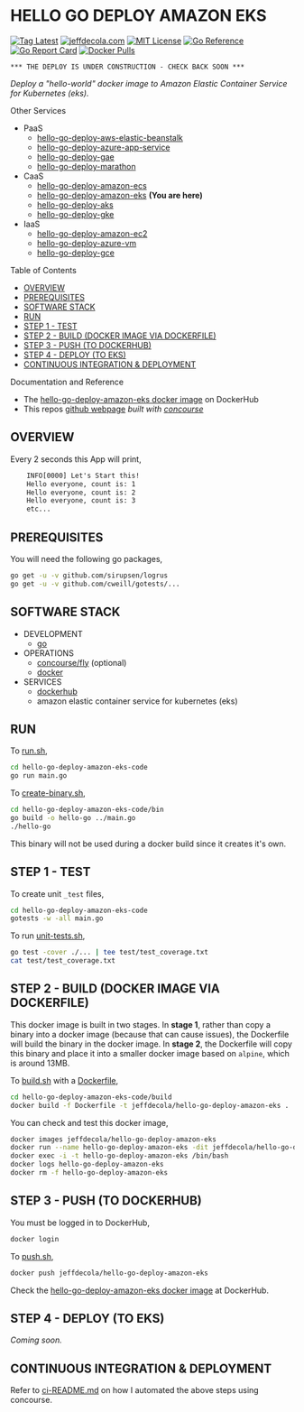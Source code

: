 # HELLO GO DEPLOY AMAZON EKS

[![Tag Latest](https://img.shields.io/github/v/tag/jeffdecola/hello-go-deploy-amazon-eks)](https://github.com/JeffDeCola/hello-go-deploy-amazon-eks/tags)
[![jeffdecola.com](https://img.shields.io/badge/website-jeffdecola.com-blue)](https://jeffdecola.com)
[![MIT License](https://img.shields.io/:license-mit-blue.svg)](https://jeffdecola.mit-license.org)
[![Go Reference](https://pkg.go.dev/badge/github.com/JeffDeCola/hello-go-deploy-amazon-eks.svg)](https://pkg.go.dev/github.com/JeffDeCola/hello-go-deploy-amazon-eks)
[![Go Report Card](https://goreportcard.com/badge/github.com/JeffDeCola/hello-go-deploy-amazon-eks)](https://goreportcard.com/report/github.com/JeffDeCola/hello-go-deploy-amazon-eks)
[![Docker Pulls](https://badgen.net/docker/pulls/jeffdecola/hello-go-deploy-amazon-eks?icon=docker&label=pulls)](https://hub.docker.com/r/jeffdecola/hello-go-deploy-amazon-eks/)

```text
*** THE DEPLOY IS UNDER CONSTRUCTION - CHECK BACK SOON ***
```

_Deploy a "hello-world" docker image to
Amazon Elastic Container Service for Kubernetes (eks)._

Other Services

* PaaS
  * [hello-go-deploy-aws-elastic-beanstalk](https://github.com/JeffDeCola/hello-go-deploy-aws-elastic-beanstalk)
  * [hello-go-deploy-azure-app-service](https://github.com/JeffDeCola/hello-go-deploy-azure-app-service)
  * [hello-go-deploy-gae](https://github.com/JeffDeCola/hello-go-deploy-gae)
  * [hello-go-deploy-marathon](https://github.com/JeffDeCola/hello-go-deploy-marathon)
* CaaS
  * [hello-go-deploy-amazon-ecs](https://github.com/JeffDeCola/hello-go-deploy-amazon-ecs)
  * [hello-go-deploy-amazon-eks](https://github.com/JeffDeCola/hello-go-deploy-amazon-eks)
    **(You are here)**
  * [hello-go-deploy-aks](https://github.com/JeffDeCola/hello-go-deploy-aks)
  * [hello-go-deploy-gke](https://github.com/JeffDeCola/hello-go-deploy-gke)
* IaaS
  * [hello-go-deploy-amazon-ec2](https://github.com/JeffDeCola/hello-go-deploy-amazon-ec2)
  * [hello-go-deploy-azure-vm](https://github.com/JeffDeCola/hello-go-deploy-azure-vm)
  * [hello-go-deploy-gce](https://github.com/JeffDeCola/hello-go-deploy-gce)

Table of Contents

* [OVERVIEW](https://github.com/JeffDeCola/hello-go-deploy-amazon-eks#overview)
* [PREREQUISITES](https://github.com/JeffDeCola/hello-go-deploy-amazon-eks#prerequisites)
* [SOFTWARE STACK](https://github.com/JeffDeCola/hello-go-deploy-amazon-eks#software-stack)
* [RUN](https://github.com/JeffDeCola/hello-go-deploy-amazon-eks#run)
* [STEP 1 - TEST](https://github.com/JeffDeCola/hello-go-deploy-amazon-eks#step-1---test)
* [STEP 2 - BUILD (DOCKER IMAGE VIA DOCKERFILE)](https://github.com/JeffDeCola/hello-go-deploy-amazon-eks#step-2---build-docker-image-via-dockerfile)
* [STEP 3 - PUSH (TO DOCKERHUB)](https://github.com/JeffDeCola/hello-go-deploy-amazon-eks#step-3---push-to-dockerhub)
* [STEP 4 - DEPLOY (TO EKS)](https://github.com/JeffDeCola/hello-go-deploy-amazon-eks#step-4---deploy-to-eks)
* [CONTINUOUS INTEGRATION & DEPLOYMENT](https://github.com/JeffDeCola/hello-go-deploy-amazon-eks#continuous-integration--deployment)

Documentation and Reference

* The
  [hello-go-deploy-amazon-eks docker image](https://hub.docker.com/r/jeffdecola/hello-go-deploy-amazon-eks)
  on DockerHub
* This repos
  [github webpage](https://jeffdecola.github.io/hello-go-deploy-amazon-eks/)
  _built with
  [concourse](https://github.com/JeffDeCola/hello-go-deploy-amazon-eks/blob/master/ci-README.md)_

## OVERVIEW

Every 2 seconds this App will print,

```txt
    INFO[0000] Let's Start this!
    Hello everyone, count is: 1
    Hello everyone, count is: 2
    Hello everyone, count is: 3
    etc...
```

## PREREQUISITES

You will need the following go packages,

```bash
go get -u -v github.com/sirupsen/logrus
go get -u -v github.com/cweill/gotests/...
```

## SOFTWARE STACK

* DEVELOPMENT
  * [go](https://github.com/JeffDeCola/my-cheat-sheets/tree/master/software/development/languages/go-cheat-sheet)
* OPERATIONS
  * [concourse/fly](https://github.com/JeffDeCola/my-cheat-sheets/tree/master/software/operations/continuous-integration-continuous-deployment/concourse-cheat-sheet)
    (optional)
  * [docker](https://github.com/JeffDeCola/my-cheat-sheets/tree/master/software/operations/orchestration/builds-deployment-containers/docker-cheat-sheet)
* SERVICES
  * [dockerhub](https://hub.docker.com/)
  * amazon elastic container service for kubernetes (eks)

## RUN

To
[run.sh](https://github.com/JeffDeCola/hello-go-deploy-amazon-eks/blob/master/hello-go-deploy-amazon-eks-code/run.sh),

```bash
cd hello-go-deploy-amazon-eks-code
go run main.go
```

To
[create-binary.sh](https://github.com/JeffDeCola/hello-go-deploy-amazon-eks/blob/master/hello-go-deploy-amazon-eks-code/bin/create-binary.sh),

```bash
cd hello-go-deploy-amazon-eks-code/bin
go build -o hello-go ../main.go
./hello-go
```

This binary will not be used during a docker build
since it creates it's own.

## STEP 1 - TEST

To create unit `_test` files,

```bash
cd hello-go-deploy-amazon-eks-code
gotests -w -all main.go
```

To run
[unit-tests.sh](https://github.com/JeffDeCola/hello-go-deploy-amazon-eks/tree/master/hello-go-deploy-amazon-eks-code/test/unit-tests.sh),

```bash
go test -cover ./... | tee test/test_coverage.txt
cat test/test_coverage.txt
```

## STEP 2 - BUILD (DOCKER IMAGE VIA DOCKERFILE)

This docker image is built in two stages.
In **stage 1**, rather than copy a binary into a docker image (because
that can cause issues), the Dockerfile will build the binary in the
docker image.
In **stage 2**, the Dockerfile will copy this binary
and place it into a smaller docker image based
on `alpine`, which is around 13MB.

To
[build.sh](https://github.com/JeffDeCola/hello-go-deploy-amazon-eks/blob/master/hello-go-deploy-amazon-eks-code/build/build.sh)
with a
[Dockerfile](https://github.com/JeffDeCola/hello-go-deploy-amazon-eks/blob/master/hello-go-deploy-amazon-eks-code/build/Dockerfile),

```bash
cd hello-go-deploy-amazon-eks-code/build
docker build -f Dockerfile -t jeffdecola/hello-go-deploy-amazon-eks .
```

You can check and test this docker image,

```bash
docker images jeffdecola/hello-go-deploy-amazon-eks
docker run --name hello-go-deploy-amazon-eks -dit jeffdecola/hello-go-deploy-amazon-eks
docker exec -i -t hello-go-deploy-amazon-eks /bin/bash
docker logs hello-go-deploy-amazon-eks
docker rm -f hello-go-deploy-amazon-eks
```

## STEP 3 - PUSH (TO DOCKERHUB)

You must be logged in to DockerHub,

```bash
docker login
```

To
[push.sh](https://github.com/JeffDeCola/hello-go-deploy-amazon-eks/blob/master/hello-go-deploy-amazon-eks-code/push/push.sh),

```bash
docker push jeffdecola/hello-go-deploy-amazon-eks
```

Check the
[hello-go-deploy-amazon-eks docker image](https://hub.docker.com/r/jeffdecola/hello-go-deploy-amazon-eks)
at DockerHub.

## STEP 4 - DEPLOY (TO EKS)

_Coming soon._

## CONTINUOUS INTEGRATION & DEPLOYMENT

Refer to
[ci-README.md](https://github.com/JeffDeCola/hello-go-deploy-amazon-eks/blob/master/ci-README.md)
on how I automated the above steps using concourse.
